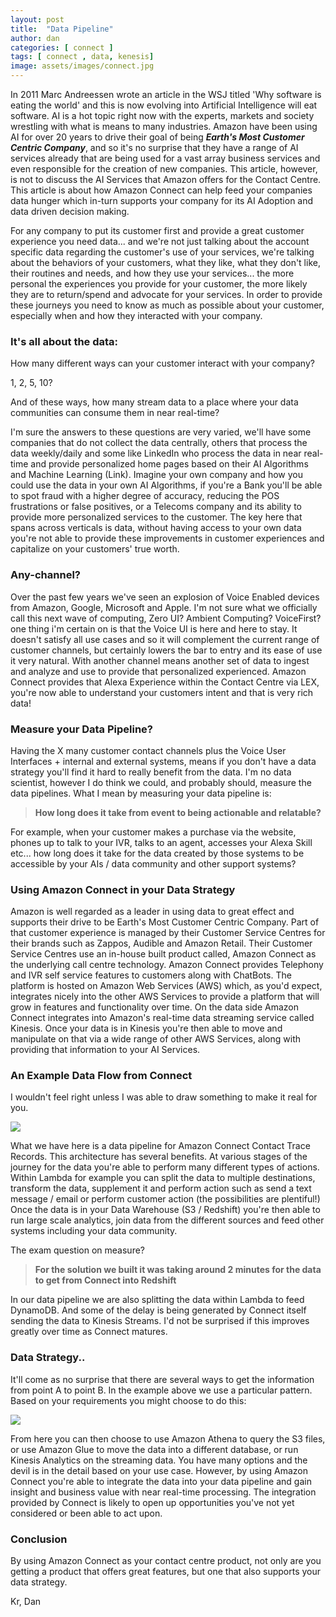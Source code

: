 ```yaml
---
layout: post
title:  "Data Pipeline"
author: dan
categories: [ connect ]
tags: [ connect , data, kenesis]
image: assets/images/connect.jpg
---
```

In 2011 Marc Andreessen wrote an article in the WSJ titled 'Why software is eating the world' and this is now evolving into Artificial Intelligence will eat software. AI is a hot topic right now with the experts, markets and society wrestling with what is means to many industries. Amazon have been using AI for over 20 years to drive their goal of being **_Earth's Most Customer Centric Company_**, and so it's no surprise that they have a range of AI services already that are being used for a vast array business services and even responsible for the creation of new companies. This article, however, is not to discuss the AI Services that Amazon offers for the Contact Centre. This article is about how Amazon Connect can help feed your companies data hunger which in-turn supports your company for its AI Adoption and data driven decision making.

For any company to put its customer first and provide a great customer experience you need data... and we're not just talking about the account specific data regarding the customer's use of your services, we're talking about the behaviors of your customers, what they like, what they don't like, their routines and needs, and how they use your services... the more personal the experiences you provide for your customer, the more likely they are to return/spend and advocate for your services. In order to provide these journeys you need to know as much as possible about your customer, especially when and how they interacted with your company.

### It's all about the data:
How many different ways can your customer interact with your company?

1, 2, 5, 10?

And of these ways, how many stream data to a place where your data communities can consume them in near real-time?

I'm sure the answers to these questions are very varied, we'll have some companies that do not collect the data centrally, others that process the data weekly/daily and some like LinkedIn who process the data in near real-time and provide personalized home pages based on their AI Algorithms and Machine Learning (Link). Imagine your own company and how you could use the data in your own AI Algorithms, if you're a Bank you'll be able to spot fraud with a higher degree of accuracy, reducing the POS frustrations or false positives, or a Telecoms company and its ability to provide more personalized services to the customer. The key here that spans across verticals is data, without having access to your own data you're not able to provide these improvements in customer experiences and capitalize on your customers' true worth.

### Any-channel?
Over the past few years we've seen an explosion of Voice Enabled devices from Amazon, Google, Microsoft and Apple. I'm not sure what we officially call this next wave of computing, Zero UI? Ambient Computing? VoiceFirst? one thing i'm certain on is that the Voice UI is here and here to stay. It doesn't satisfy all use cases and so it will complement the current range of customer channels, but certainly lowers the bar to entry and its ease of use it very natural. With another channel means another set of data to ingest and analyze and use to provide that personalized experienced. Amazon Connect provides that Alexa Experience within the Contact Centre via LEX, you're now able to understand your customers intent and that is very rich data!

### Measure your Data Pipeline?
Having the X many customer contact channels plus the Voice User Interfaces + internal and external systems, means if you don't have a data strategy you'll find it hard to really benefit from the data. I'm no data scientist, however I do think we could, and probably should, measure the data pipelines. What I mean by measuring your data pipeline is:

>**How long does it take from event to being actionable and relatable?**

For example, when your customer makes a purchase via the website, phones up to talk to your IVR, talks to an agent, accesses your Alexa Skill etc... how long does it take for the data created by those systems to be accessible by your AIs / data community and other support systems?

### Using Amazon Connect in your Data Strategy
Amazon is well regarded as a leader in using data to great effect and supports their drive to be Earth's Most Customer Centric Company. Part of that customer experience is managed by their Customer Service Centres for their brands such as Zappos, Audible and Amazon Retail. Their Customer Service Centres use an in-house built product called, Amazon Connect as the underlying call centre technology. Amazon Connect provides Telephony and IVR self service features to customers along with ChatBots. The platform is hosted on Amazon Web Services (AWS) which, as you'd expect, integrates nicely into the other AWS Services to provide a platform that will grow in features and functionality over time. On the data side Amazon Connect integrates into Amazon's real-time data streaming service called Kinesis. Once your data is in Kinesis you're then able to move and manipulate on that via a wide range of other AWS Services, along with providing that information to your AI Services.

### An Example Data Flow from Connect
I wouldn't feel right unless I was able to draw something to make it real for you.

![](https://media.licdn.com/mpr/mpr/AAIA_wDGAAAAAQAAAAAAAAprAAAAJGQyYTBhMGUxLTcyM2UtNDM3OS1hYTljLWYyMzg5ZmZlMzkzNQ.png)



What we have here is a data pipeline for Amazon Connect Contact Trace Records. This architecture has several benefits. At various stages of the journey for the data you're able to perform many different types of actions. Within Lambda for example you can split the data to multiple destinations, transform the data, supplement it and perform action such as send a text message / email or perform customer action (the possibilities are plentiful!) Once the data is in your Data Warehouse (S3 / Redshift) you're then able to run large scale analytics, join data from the different sources and feed other systems including your data community.

The exam question on measure?

>**For the solution we built it was taking around 2 minutes for the data to get from Connect into Redshift**

In our data pipeline we are also splitting the data within Lambda to feed DynamoDB. And some of the delay is being generated by Connect itself sending the data to Kinesis Streams. I'd not be surprised if this improves greatly over time as Connect matures.

### Data Strategy..
It'll come as no surprise that there are several ways to get the information from point A to point B. In the example above we use a particular pattern. Based on your requirements you might choose to do this:

![](https://media.licdn.com/mpr/mpr/AAIA_wDGAAAAAQAAAAAAAAuCAAAAJDlmNGJhYzEzLWJkYTgtNGU1Mi04YTYwLTZkZmE0YmMyYjFkMg.png)


From here you can then choose to use Amazon Athena to query the S3 files, or use Amazon Glue to move the data into a different database, or run Kinesis Analytics on the streaming data. You have many options and the devil is in the detail based on your use case. However, by using Amazon Connect you're able to integrate the data into your data pipeline and gain insight and business value with near real-time processing. The integration provided by Connect is likely to open up opportunities you've not yet considered or been able to act upon.

### Conclusion
By using Amazon Connect as your contact centre product, not only are you getting a product that offers great features, but one that also supports your data strategy.



Kr, Dan
